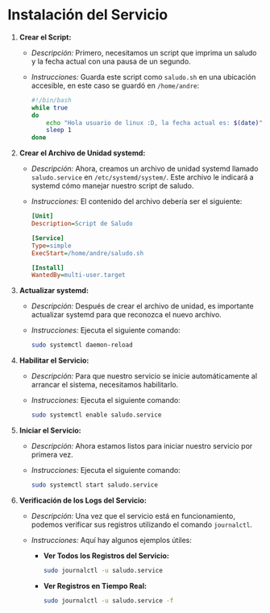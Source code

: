 # Instalación del Servicio

1. **Crear el Script:**

   - _Descripción:_ Primero, necesitamos un script que imprima un saludo y la fecha actual con una pausa de un segundo.

   - _Instrucciones:_ Guarda este script como `saludo.sh` en una ubicación accesible, en este caso se guardó en `/home/andre`:

     ```bash
     #!/bin/bash
     while true
     do
         echo "Hola usuario de linux :D, la fecha actual es: $(date)"
         sleep 1
     done
     ```

2. **Crear el Archivo de Unidad systemd:**

   - _Descripción:_ Ahora, creamos un archivo de unidad systemd llamado `saludo.service` en `/etc/systemd/system/`. Este archivo le indicará a systemd cómo manejar nuestro script de saludo.

   - _Instrucciones:_ El contenido del archivo debería ser el siguiente:

     ```ini
     [Unit]
     Description=Script de Saludo

     [Service]
     Type=simple
     ExecStart=/home/andre/saludo.sh

     [Install]
     WantedBy=multi-user.target
     ```

3. **Actualizar systemd:**

   - _Descripción:_ Después de crear el archivo de unidad, es importante actualizar systemd para que reconozca el nuevo archivo.

   - _Instrucciones:_ Ejecuta el siguiente comando:

     ```bash
     sudo systemctl daemon-reload
     ```

4. **Habilitar el Servicio:**

   - _Descripción:_ Para que nuestro servicio se inicie automáticamente al arrancar el sistema, necesitamos habilitarlo.

   - _Instrucciones:_ Ejecuta el siguiente comando:

     ```bash
     sudo systemctl enable saludo.service
     ```

5. **Iniciar el Servicio:**

   - _Descripción:_ Ahora estamos listos para iniciar nuestro servicio por primera vez.

   - _Instrucciones:_ Ejecuta el siguiente comando:

     ```bash
     sudo systemctl start saludo.service
     ```

6. **Verificación de los Logs del Servicio:**

   - _Descripción:_ Una vez que el servicio está en funcionamiento, podemos verificar sus registros utilizando el comando `journalctl`.

   - _Instrucciones:_ Aquí hay algunos ejemplos útiles:

     - **Ver Todos los Registros del Servicio:**

       ```bash
       sudo journalctl -u saludo.service
       ```

     - **Ver Registros en Tiempo Real:**

       ```bash
       sudo journalctl -u saludo.service -f
       ```
